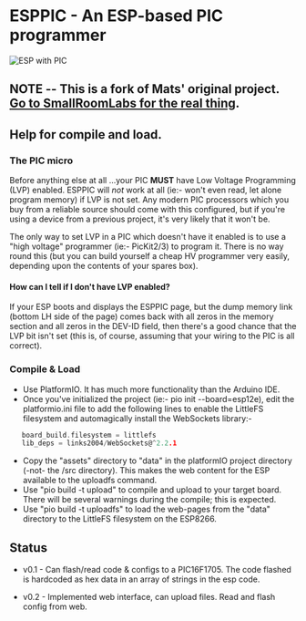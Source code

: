 # ESPPIC - An ESP-based PIC programmer

![ESP with PIC](https://github.com/SmallRoomLabs/esppic/raw/master/images/esppic-bare-S.jpg "NodeMCU and a PIC16F1705")



## NOTE -- This is a fork of Mats' original project.  [Go to SmallRoomLabs for the real thing](https://github.com/SmallRoomLabs/esppic).
## Help for compile and load.

### The PIC micro

   Before anything else at all  ...your PIC __MUST__ have Low Voltage Programming (LVP) enabled.  ESPPIC will _not_ work at all (ie:- won't even read, let alone   program memory) if LVP is not set.  Any modern PIC processors which you buy from a reliable source should come with this configured, but if you're using a device from a previous project, it's very likely that it won't be.

   The only way to set LVP in a PIC which doesn't have it enabled is to use a "high voltage" programmer (ie:- PicKit2/3) to program it.  There is no way round this (but you can build yourself a cheap HV programmer very easily, depending upon the contents of your spares box).

#### How can I tell if I don't have LVP enabled?

   If your ESP boots and displays the ESPPIC page, but the dump memory link (bottom LH side of the page) comes back with all zeros in the memory section and all zeros in the DEV-ID field, then there's a good chance that the LVP bit isn't set (this is, of course, assuming that your wiring to the PIC is all correct).

### Compile & Load

   * Use PlatformIO.  It has much more functionality than the Arduino IDE.
   * Once you've initialized the project (ie:- pio init --board=esp12e), edit the platformio.ini file to add the following lines to enable the LittleFS filesystem and automagically install the WebSockets library:-  
```C
   board_build.filesystem = littlefs  
   lib_deps = links2004/WebSockets@^2.2.1  
```
   * Copy the "assets" directory to "data" in the platformIO project directory (-not- the /src directory).  This makes the web content for the ESP available to the uploadfs command. 
   * Use "pio build -t upload" to compile and upload to your target board.  There will be several warnings during the compile; this is expected.
   * Use "pio build -t uploadfs" to load the web-pages from the "data" directory to the LittleFS filesystem on the ESP8266.






## Status
  * v0.1 - Can flash/read code & configs to a PIC16F1705. The code flashed is hardcoded as hex data in an array of strings in the esp code. 

  * v0.2 - Implemented web interface, can upload files. Read and flash config from web.
